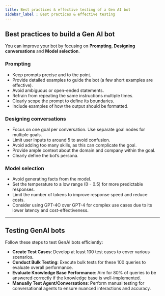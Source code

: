 ```yaml
---
title: Best practices & effective testing of a Gen AI bot
sidebar_label : Best practices & effective testing
---
```



## Best practices to build a Gen AI bot 

You can improve your bot by focusing on **Prompting**, **Designing conversations** and **Model selection**.

### Prompting

- Keep prompts precise and to the point.
- Provide detailed examples to guide the bot (a few short examples are effective).
- Avoid ambiguous or open-ended statements.
- Refrain from repeating the same instructions multiple times.
- Clearly scope the prompt to define its boundaries.
- Include examples of how the output should be formatted.

### Designing conversations

- Focus on one goal per conversation. Use separate goal nodes for multiple goals.
- Limit user inputs to around 5 to avoid confusion.
- Avoid adding too many skills, as this can complicate the goal.
- Provide ample context about the domain and company within the goal.
- Clearly define the bot’s persona.

### Model selection

- Avoid generating facts from the model.
- Set the temperature to a low range (0 - 0.5) for more predictable responses.
- Limit the number of tokens to improve response speed and reduce costs.
- Consider using GPT-4O over GPT-4 for complex use cases due to its lower latency and cost-effectiveness.

-------


## Testing GenAI bots 

Follow these steps to test GenAI bots efficiently:

- **Create Test Cases**: Develop at least 100 test cases to cover various scenarios.
- **Conduct Bulk Testing**: Execute bulk tests for these 100 queries to evaluate overall performance.
- **Evaluate Knowledge Base Performance**: Aim for 80% of queries to be answered correctly if the knowledge base is well-implemented.
- **Manually Test Agent/Conversations**: Perform manual testing for conversational agents to ensure nuanced interactions and accuracy.
